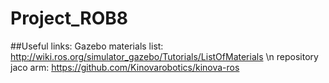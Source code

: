 # Project_ROB8

##Useful links:
  Gazebo materials list: http://wiki.ros.org/simulator_gazebo/Tutorials/ListOfMaterials \n
  repository jaco arm: https://github.com/Kinovarobotics/kinova-ros
  
